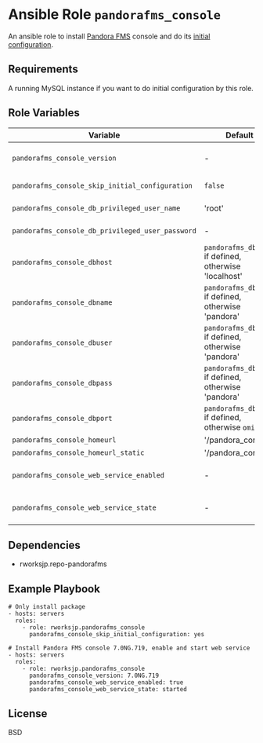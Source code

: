 Ansible Role `pandorafms_console`
=========

An ansible role to install [Pandora FMS](https://pandorafms.org) console and do its [initial configuration](https://wiki.pandorafms.com/index.php?title=Pandora:Documentation_en:Installing#Initial_Console_Configuration).

Requirements
------------

A running MySQL instance if you want to do initial configuration by this role.

Role Variables
--------------

Variable | Default | Description
---------|---------|------------
`pandorafms_console_version` | - | The version of the Pandora FMS console to install. When not defined, latest package on the repository will be installed.
`pandorafms_console_skip_initial_configuration` | `false` | When `true`, only pacage installation will be performed. 
`pandorafms_console_db_privileged_user_name` | 'root' | The name of the user with permission to create database and user
`pandorafms_console_db_privileged_user_password` | -  | The password of the user specified by `pandorafms_console_db_privileged_user_name`.
`pandorafms_console_dbhost`| `pandorafms_dbhost` if defined, otherwise 'localhost' | The IP address or hostname of the DB instance to create database for Pandora FMS.
`pandorafms_console_dbname`| `pandorafms_dbname` if defined, otherwise 'pandora'   | The name of the Pandora FMS database.
`pandorafms_console_dbuser`| `pandorafms_dbuser` if defined, otherwise 'pandora'   | The username for the Pandora FMS database.
`pandorafms_console_dbpass`| `pandorafms_dbpass` if defined, otherwise 'pandora'   | The password of the `pandorafms_console_dbuser`
`pandorafms_console_dbport`| `pandorafms_dbport` if defined, otherwise `omit`      | The port number used for connecting to database.
`pandorafms_console_homeurl`        | '/pandora\_console' |
`pandorafms_console_homeurl_static` | '/pandora\_console' |
`pandorafms_console_web_service_enabled`| - | When set to `true` or `false`, web serivce (e.g. httpd on RedHat platform) will be enabled/diable.
`pandorafms_console_web_service_state`  | - | When set, state of web serivce (e.g. httpd on RedHat platform) will be changed to specified state.

Dependencies
------------

- rworksjp.repo-pandorafms

Example Playbook
----------------

```
# Only install package
- hosts: servers
  roles:
    - role: rworksjp.pandorafms_console
      pandorafms_console_skip_initial_configuration: yes

# Install Pandora FMS console 7.0NG.719, enable and start web service
- hosts: servers
  roles:
    - role: rworksjp.pandorafms_console
      pandorafms_console_version: 7.0NG.719
      pandorafms_console_web_service_enabled: true
      pandorafms_console_web_service_state: started
```

License
-------

BSD
